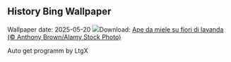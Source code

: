 ## History Bing Wallpaper
Wallpaper date: 2025-05-20
![](https://www.bing.com/th?id=OHR.HoneyBeeLavender_IT-IT3599671311_UHD.jpg&w=1000)Download: [Ape da miele su fiori di lavanda (© Anthony Brown/Alamy Stock Photo)](https://www.bing.com/th?id=OHR.HoneyBeeLavender_IT-IT3599671311_UHD.jpg)

Auto get programm by LtgX
